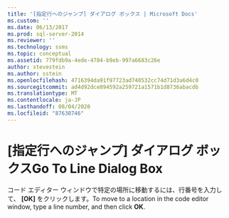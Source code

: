 ```yaml
---
title: '[指定行へのジャンプ] ダイアログ ボックス | Microsoft Docs'
ms.custom: ''
ms.date: 06/13/2017
ms.prod: sql-server-2014
ms.reviewer: ''
ms.technology: ssms
ms.topic: conceptual
ms.assetid: 779fdb9a-4ede-4784-b9eb-997a6683c26e
author: stevestein
ms.author: sstein
ms.openlocfilehash: 4716394da91f97723ad740532cc74d71d3a6d4c0
ms.sourcegitcommit: ad4d92dce894592a259721a1571b1d8736abacdb
ms.translationtype: MT
ms.contentlocale: ja-JP
ms.lasthandoff: 08/04/2020
ms.locfileid: "87630746"
---
```

# <a name="go-to-line-dialog-box"></a><span data-ttu-id="65167-102">[指定行へのジャンプ] ダイアログ ボックス</span><span class="sxs-lookup"><span data-stu-id="65167-102">Go To Line Dialog Box</span></span>
  <span data-ttu-id="65167-103">コード エディター ウィンドウで特定の場所に移動するには、行番号を入力して、 **[OK]** をクリックします。</span><span class="sxs-lookup"><span data-stu-id="65167-103">To move to a location in the code editor window, type a line number, and then click **OK**.</span></span>  
